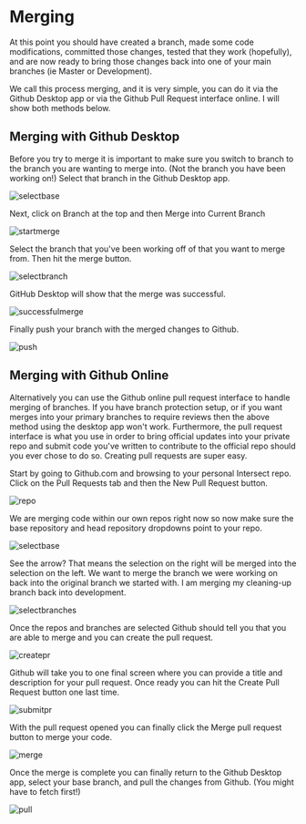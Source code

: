 # Merging
At this point you should have created a branch, made some code modifications, committed those changes, tested that they work (hopefully), and are now ready to bring those changes back into one of your main branches (ie Master or Development).

We call this process merging, and it is very simple, you can do it via the Github Desktop app or via the Github Pull Request interface online. I will show both methods below.

## Merging with Github Desktop
Before you try to merge it is important to make sure you switch to branch to the branch you are wanting to merge into. (Not the branch you have been working on!) Select that branch in the Github Desktop app.

![selectbase](https://www.ascensiongamedev.com/resources/filehost/193129a8fb4dd77d1eec2c29b2583df3.png)

Next, click on Branch at the top and then Merge into Current Branch

![startmerge](https://www.ascensiongamedev.com/resources/filehost/d22e9b7cbf41e3073217ad58a6597002.png)

Select the branch that you've been working off of that you want to merge from. Then hit the merge button.

![selectbranch](https://www.ascensiongamedev.com/resources/filehost/cbb1f1c35f427e1025d4036032203f27.png)

GitHub Desktop will show that the merge was successful.

![successfulmerge](https://www.ascensiongamedev.com/resources/filehost/55464e25d7bc626f09db13a49229474b.png)

Finally push your branch with the merged changes to Github.

![push](https://www.ascensiongamedev.com/resources/filehost/d068a4be230a1b9dd5160cdec27854dd.png)

## Merging with Github Online
Alternatively you can use the Github online pull request interface to handle merging of branches. If you have branch protection setup, or if you want merges into your primary branches to require reviews then the above method using the desktop app won't work. Furthermore, the pull request interface is what you use in order to bring official updates into your private repo and submit code you've written to contribute to the official repo should you ever chose to do so. Creating pull requests are super easy. 

Start by going to Github.com and browsing to your personal Intersect repo. Click on the Pull Requests tab and then the New Pull Request button.

![repo](https://www.ascensiongamedev.com/resources/filehost/c2325ab7d146e6c14c8ee0b8fd55126e.png)

We are merging code within our own repos right now so now make sure the base repository and head repository dropdowns point to your repo.

![selectbase](https://www.ascensiongamedev.com/resources/filehost/233438cb778047f05be3123090091b91.png)

See the arrow? That means the selection on the right will be merged into the selection on the left. We want to merge the branch we were working on back into the original branch we started with. I am merging my cleaning-up branch back into development.

![selectbranches](https://www.ascensiongamedev.com/resources/filehost/bd156fb7af53cdaf8d85815adc61a3d7.png)

Once the repos and branches are selected Github should tell you that you are able to merge and you can create the pull request.

![createpr](https://www.ascensiongamedev.com/resources/filehost/ec2f2f1b96426a6cf319204c69d0d11f.png)

Github will take you to one final screen where you can provide a title and description for your pull request. Once ready you can hit the Create Pull Request button one last time.

![submitpr](https://www.ascensiongamedev.com/resources/filehost/aad119f6989a96665daabbd920183621.png)

With the pull request opened you can finally click the Merge pull request button to merge your code.

![merge](https://www.ascensiongamedev.com/resources/filehost/906da6cf3ccd473900c5b30c6768266f.png)

Once the merge is complete you can finally return to the Github Desktop app, select your base branch, and pull the changes from Github. (You might have to fetch first!)

![pull](https://www.ascensiongamedev.com/resources/filehost/cfb1dc1b3d9c6cb5aef42d20eff0a3ed.png)